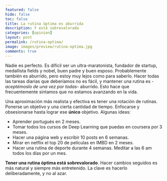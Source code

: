 ```yaml
---
featured: false
hide: false
toc: false
title: La rutina óptima es aburrida
description: Y está sobrevalorada
categories: [opinion]
layout: post
permalink: /rutina-optima/
image: images/preview/rutina-optima.jpg
comments: true
---
```


Nadie es perfecto. Es difícil ser un ultra-maratonista, fundador de startup, medallista fields y nobel, buen padre y buen esposo. Probablemente también es aburrido, pero estoy muy lejos como para saberlo. Hacer todas las tareas diarias que deberíamos no es fácil, y mantener una rutina es _-aceptémoslo de una vez por todas-_ aburrido. Esto hace que frecuentemente sintamos que no estamos avanzando en la vida.

Una aproximación más realista y efectiva es tener una rotación de rutinas. Ponerse un objetivo y una cierta cantidad de tiempo. Enfocarse y obsesionarse hasta lograr ese **único** objetivo. Algunas ideas:
* Aprender portugués en 2 meses. 
* Tomar todos los cursos de Deep Learning que puedas en coursera por 3 meses. 
* Hacer una página web y escribir 10 posts en 6 semanas. 
* Mirar en netflix el top 20 de películas en IMBD en 2 meses. 
* Hacer una rutina de deporte durante 4 semanas. Meditar a las 6 am todos los días por un mes. 

**Tener una rutina óptima está sobrevalorado**. Hacer cambios seguidos es más natural y siempre más entretenido. La clave es hacerlo deliberadamente, y no al azar.
